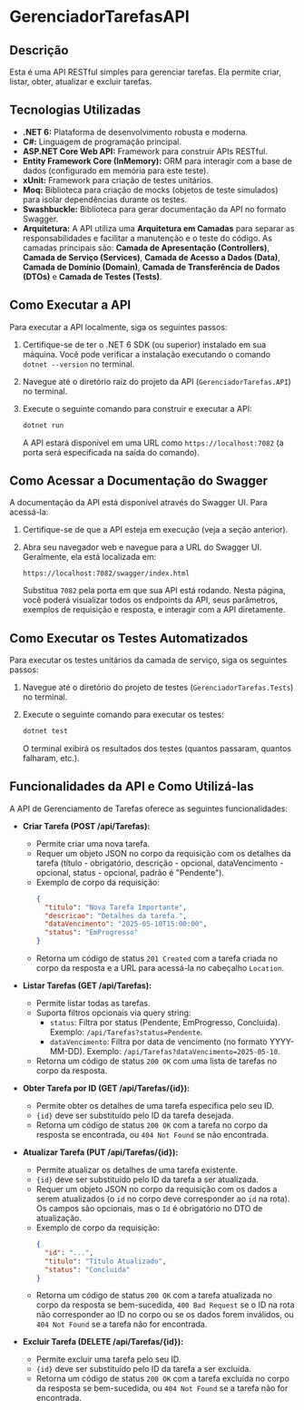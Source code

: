 # GerenciadorTarefasAPI

## Descrição

Esta é uma API RESTful simples para gerenciar tarefas. Ela permite criar, listar, obter, atualizar e excluir tarefas.

## Tecnologias Utilizadas

* **.NET 6:** Plataforma de desenvolvimento robusta e moderna.
* **C#:** Linguagem de programação principal.
* **ASP.NET Core Web API:** Framework para construir APIs RESTful.
* **Entity Framework Core (InMemory):** ORM para interagir com a base de dados (configurado em memória para este teste).
* **xUnit:** Framework para criação de testes unitários.
* **Moq:** Biblioteca para criação de mocks (objetos de teste simulados) para isolar dependências durante os testes.
* **Swashbuckle:** Biblioteca para gerar documentação da API no formato Swagger.
* **Arquitetura:** A API utiliza uma **Arquitetura em Camadas** para separar as responsabilidades e facilitar a manutenção e o teste do código. As camadas principais são: **Camada de Apresentação (Controllers)**, **Camada de Serviço (Services)**, **Camada de Acesso a Dados (Data)**, **Camada de Domínio (Domain)**, **Camada de Transferência de Dados (DTOs)** e **Camada de Testes (Tests)**.

## Como Executar a API

Para executar a API localmente, siga os seguintes passos:

1.  Certifique-se de ter o .NET 6 SDK (ou superior) instalado em sua máquina. Você pode verificar a instalação executando o comando `dotnet --version` no terminal.
2.  Navegue até o diretório raiz do projeto da API (`GerenciadorTarefas.API`) no terminal.
3.  Execute o seguinte comando para construir e executar a API:

    ```bash
    dotnet run
    ```

    A API estará disponível em uma URL como `https://localhost:7082` (a porta será especificada na saída do comando).

## Como Acessar a Documentação do Swagger

A documentação da API está disponível através do Swagger UI. Para acessá-la:

1.  Certifique-se de que a API esteja em execução (veja a seção anterior).
2.  Abra seu navegador web e navegue para a URL do Swagger UI. Geralmente, ela está localizada em:

    ```
    https://localhost:7082/swagger/index.html
    ```

    Substitua `7082` pela porta em que sua API está rodando. Nesta página, você poderá visualizar todos os endpoints da API, seus parâmetros, exemplos de requisição e resposta, e interagir com a API diretamente.

## Como Executar os Testes Automatizados

Para executar os testes unitários da camada de serviço, siga os seguintes passos:

1.  Navegue até o diretório do projeto de testes (`GerenciadorTarefas.Tests`) no terminal.
2.  Execute o seguinte comando para executar os testes:

    ```bash
    dotnet test
    ```

    O terminal exibirá os resultados dos testes (quantos passaram, quantos falharam, etc.).

## Funcionalidades da API e Como Utilizá-las

A API de Gerenciamento de Tarefas oferece as seguintes funcionalidades:

* **Criar Tarefa (POST /api/Tarefas):**
    * Permite criar uma nova tarefa.
    * Requer um objeto JSON no corpo da requisição com os detalhes da tarefa (título - obrigatório, descrição - opcional, dataVencimento - opcional, status - opcional, padrão é "Pendente").
    * Exemplo de corpo da requisição:
        ```json
        {
          "titulo": "Nova Tarefa Importante",
          "descricao": "Detalhes da tarefa.",
          "dataVencimento": "2025-05-10T15:00:00",
          "status": "EmProgresso"
        }
        ```
    * Retorna um código de status `201 Created` com a tarefa criada no corpo da resposta e a URL para acessá-la no cabeçalho `Location`.

* **Listar Tarefas (GET /api/Tarefas):**
    * Permite listar todas as tarefas.
    * Suporta filtros opcionais via query string:
        * `status`: Filtra por status (Pendente, EmProgresso, Concluida). Exemplo: `/api/Tarefas?status=Pendente`.
        * `dataVencimento`: Filtra por data de vencimento (no formato YYYY-MM-DD). Exemplo: `/api/Tarefas?dataVencimento=2025-05-10`.
    * Retorna um código de status `200 OK` com uma lista de tarefas no corpo da resposta.

* **Obter Tarefa por ID (GET /api/Tarefas/{id}):**
    * Permite obter os detalhes de uma tarefa específica pelo seu ID.
    * `{id}` deve ser substituído pelo ID da tarefa desejada.
    * Retorna um código de status `200 OK` com a tarefa no corpo da resposta se encontrada, ou `404 Not Found` se não encontrada.

* **Atualizar Tarefa (PUT /api/Tarefas/{id}):**
    * Permite atualizar os detalhes de uma tarefa existente.
    * `{id}` deve ser substituído pelo ID da tarefa a ser atualizada.
    * Requer um objeto JSON no corpo da requisição com os dados a serem atualizados (o `id` no corpo deve corresponder ao `id` na rota). Os campos são opcionais, mas o `Id` é obrigatório no DTO de atualização.
    * Exemplo de corpo da requisição:
        ```json
        {
          "id": "...",
          "titulo": "Título Atualizado",
          "status": "Concluida"
        }
        ```
    * Retorna um código de status `200 OK` com a tarefa atualizada no corpo da resposta se bem-sucedida, `400 Bad Request` se o ID na rota não corresponder ao ID no corpo ou se os dados forem inválidos, ou `404 Not Found` se a tarefa não for encontrada.

* **Excluir Tarefa (DELETE /api/Tarefas/{id}):**
    * Permite excluir uma tarefa pelo seu ID.
    * `{id}` deve ser substituído pelo ID da tarefa a ser excluída.
    * Retorna um código de status `200 OK` com a tarefa excluída no corpo da resposta se bem-sucedida, ou `404 Not Found` se a tarefa não for encontrada.